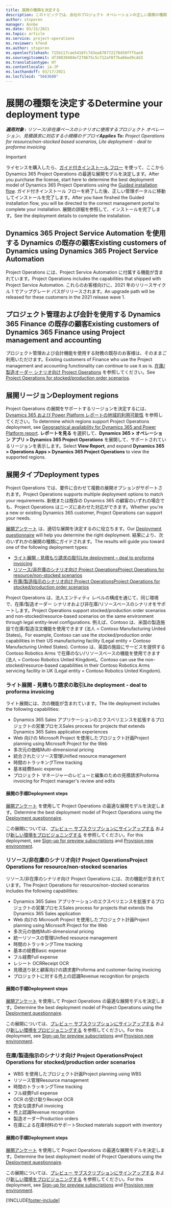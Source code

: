 ```yaml
---
title: 展開の種類を決定する
description: このトピックでは、会社のプロジェクト オペレーションの正しい展開の種類を決定するのに役立つ情報を提供します。
author: stsporen
manager: Annbe
ms.date: 03/15/2021
ms.topic: article
ms.service: project-operations
ms.reviewer: kfend
ms.author: stsporen
ms.openlocfilehash: 715b117cae5418fc743ea870772278450fff5ae9
ms.sourcegitcommit: df30839484ef278675c5c712af0f7ba66ed9cdd3
ms.translationtype: HT
ms.contentlocale: ja-JP
ms.lasthandoff: 03/17/2021
ms.locfileid: "5663600"
---
```

# <a name="determine-your-deployment-type"></a><span data-ttu-id="a850b-103">展開の種類を決定する</span><span class="sxs-lookup"><span data-stu-id="a850b-103">Determine your deployment type</span></span>

<span data-ttu-id="a850b-104">_**適用対象 :** リソース/非在庫ベースのシナリオに使用するプロジェクト オペレーション、見積請求に対応する小規模のデプロイ_</span><span class="sxs-lookup"><span data-stu-id="a850b-104">_**Applies To:** Project Operations for resource/non-stocked based scenarios, Lite deployment - deal to proforma invoicing_</span></span>

> [!IMPORTANT]
> <span data-ttu-id="a850b-105">ライセンスを購入したら、[ガイド付きインストール フロー](https://aka.ms/provisionprojectoperations) を使って、ここから Dynamics 365 Project Operations の最適な展開モデルを決定します。</span><span class="sxs-lookup"><span data-stu-id="a850b-105">After you purchase the license, start here to determine the best deployment model of Dynamics 365 Project Operations using the [Guided installation flow](https://aka.ms/provisionprojectoperations).</span></span>
> <span data-ttu-id="a850b-106">ガイド付きインストール フローを終了した後、正しい管理ポータルに移動してインストールを完了します。</span><span class="sxs-lookup"><span data-stu-id="a850b-106">After you have finshed the Guided installation flow, you will be directed to the correct management portal to complete your installation.</span></span> <span data-ttu-id="a850b-107">展開の詳細を参照して、インストールを完了します。</span><span class="sxs-lookup"><span data-stu-id="a850b-107">See the deployment details to complete the installation.</span></span>


## <a name="existing-customers-of-dynamics-using-dynamics-365-project-service-automation"></a><span data-ttu-id="a850b-108">Dynamics 365 Project Service Automation を使用する Dynamics の既存の顧客</span><span class="sxs-lookup"><span data-stu-id="a850b-108">Existing customers of Dynamics using Dynamics 365 Project Service Automation</span></span>
<span data-ttu-id="a850b-109">Project Operations には、Project Service Automation に付属する機能が含まれています。</span><span class="sxs-lookup"><span data-stu-id="a850b-109">Project Operations includes the capabilities that shipped with Project Service Automation.</span></span> <span data-ttu-id="a850b-110">これらのお客様向けに、2021 年のリリースサイクル 1 でアップグレード パスがリリースされます。</span><span class="sxs-lookup"><span data-stu-id="a850b-110">An upgrade path will be released for these customers in the 2021 release wave 1.</span></span>

## <a name="existing-customers-of-dynamics-365-finance-using-project-management-and-accounting"></a><span data-ttu-id="a850b-111">プロジェクト管理および会計を使用する Dynamics 365 Finance の既存の顧客</span><span class="sxs-lookup"><span data-stu-id="a850b-111">Existing customers of Dynamics 365 Finance using Project management and accounting</span></span> 

<span data-ttu-id="a850b-112">プロジェクト管理および会計機能を使用する財務の既存のお客様は、そのままご利用いただけます。</span><span class="sxs-lookup"><span data-stu-id="a850b-112">Existing customers of Finance who use the Project management and accounting functionality can continue to use it as is.</span></span> <span data-ttu-id="a850b-113">[在庫/製造オーダー シナリオ向け Project Operations](#pma) を参照してください。</span><span class="sxs-lookup"><span data-stu-id="a850b-113">See [Project Operations for stocked/production order scenarios](#pma).</span></span>


## <a name="deployment-regions"></a><span data-ttu-id="a850b-114">展開リージョン</span><span class="sxs-lookup"><span data-stu-id="a850b-114">Deployment regions</span></span>
<span data-ttu-id="a850b-115">Project Operations の展開をサポートするリージョンを決定するには、[Dynamics 365 および Power Platform レポートの地域的利用可能性](https://dynamics.microsoft.com/en-us/geographic-availability/) を参照してください。</span><span class="sxs-lookup"><span data-stu-id="a850b-115">To determine which regions support Project Operations deployment, see [Geographical availability for Dynamics 365 and Power Platform report](https://dynamics.microsoft.com/en-us/geographic-availability/).</span></span> <span data-ttu-id="a850b-116">**レポートを見る** を選択して、**Dynamics 365 > オペレーション アプリ > Dynamics 365 Project Operations** を展開して、サポートされているリージョンを表示します。</span><span class="sxs-lookup"><span data-stu-id="a850b-116">Select **View Report**, and expand **Dynamics 365 > Operations Apps > Dynamics 365 Project Operations** to view the supported regions.</span></span>

## <a name="deployment-types"></a><span data-ttu-id="a850b-117">展開タイプ</span><span class="sxs-lookup"><span data-stu-id="a850b-117">Deployment types</span></span>
<span data-ttu-id="a850b-118">Project Operations では、要件に合わせて複数の展開オプションがサポートされます。</span><span class="sxs-lookup"><span data-stu-id="a850b-118">Project Operations supports multiple deployment options to match your requirements.</span></span> <span data-ttu-id="a850b-119">新規または既存の Dynamics 365 の顧客のいずれの場合でも、Project Operations はニーズにあわせた対応ができます。</span><span class="sxs-lookup"><span data-stu-id="a850b-119">Whether you're a new or existing Dynamics 365 customer, Project Operations can support your needs.</span></span>

<span data-ttu-id="a850b-120">[展開アンケート](https://aka.ms/provisionprojectoperations) は、適切な展開を決定するのに役立ちます。</span><span class="sxs-lookup"><span data-stu-id="a850b-120">Our [Deployment questionnaire](https://aka.ms/provisionprojectoperations) will help you determine the right deployment.</span></span> <span data-ttu-id="a850b-121">結果により、次のいずれかの展開の種類にガイドされます。</span><span class="sxs-lookup"><span data-stu-id="a850b-121">The results will guide you toward one of the following deployment types:</span></span>

- [<span data-ttu-id="a850b-122">ライト展開 - 見積もり請求の取引</span><span class="sxs-lookup"><span data-stu-id="a850b-122">Lite deployment – deal to proforma invoicing</span></span>](#lite)
- [<span data-ttu-id="a850b-123">リソース/非在庫のシナリオ向け Project Operations</span><span class="sxs-lookup"><span data-stu-id="a850b-123">Project Operations for resource/non-stocked scenarios</span></span>](#integrated)
- [<span data-ttu-id="a850b-124">在庫/製造指示のシナリオ向け Project Operations</span><span class="sxs-lookup"><span data-stu-id="a850b-124">Project Operations for stocked/production order scenarios</span></span>](#pma)

<span data-ttu-id="a850b-125">Project Operations は、法人エンティティ レベルの構成を通じて、同じ環境で、在庫/製造オーダー シナリオおよび非在庫/リソースベースのシナリオをサポートします。</span><span class="sxs-lookup"><span data-stu-id="a850b-125">Project Operations support stocked/production order scenarios and non-stocked/resource-based scenarios on the same environment through legal entity-level configurations.</span></span> <span data-ttu-id="a850b-126">例えば、Contoso は、米国の製造施設で在庫/製造注文機能を使用できます (法人 = Contoso Manufacturing United States)。</span><span class="sxs-lookup"><span data-stu-id="a850b-126">For example, Contoso can use the stocked/production order capabilities in their US manufacturing facility (Legal entity = Contoso Manufacturing United States).</span></span> <span data-ttu-id="a850b-127">Contoso は、英国の施設にサービスを提供する Contoso Robotics Arms で在庫のない/リソースベースの機能を使用できます (法人 = Contoso Robotics United Kingdom)。</span><span class="sxs-lookup"><span data-stu-id="a850b-127">Contoso can use the non-stocked/resource-based capabilities in their Contoso Robotics Arms servicing facility in UK (Legal entity = Contoso Robotics United Kingdom).</span></span>

### <a name="lite-deployment---deal-to-proforma-invoicing"></a><a  name="lite"></a><span data-ttu-id="a850b-128">ライト展開 - 見積もり請求の取引</span><span class="sxs-lookup"><span data-stu-id="a850b-128">Lite deployment - deal to proforma invoicing</span></span>

<span data-ttu-id="a850b-129">ライト展開には、次の機能が含まれています。</span><span class="sxs-lookup"><span data-stu-id="a850b-129">The lite deployment includes the following capabilities:</span></span>

- <span data-ttu-id="a850b-130">Dynamics 365 Sales アプリケーションのエクスペリエンスを拡張するプロジェクトの営業プロセス</span><span class="sxs-lookup"><span data-stu-id="a850b-130">Sales process for projects that extends Dynamics 365 Sales application experiences</span></span>
- <span data-ttu-id="a850b-131">Web 向けの Microsoft Project を使用したプロジェクト計画</span><span class="sxs-lookup"><span data-stu-id="a850b-131">Project planning using Microsoft Project for the Web</span></span>
- <span data-ttu-id="a850b-132">多次元の価格</span><span class="sxs-lookup"><span data-stu-id="a850b-132">Multi-dimensional pricing</span></span>
- <span data-ttu-id="a850b-133">統合されたリソース管理</span><span class="sxs-lookup"><span data-stu-id="a850b-133">Unified resource management</span></span>
- <span data-ttu-id="a850b-134">時間のトラッキング</span><span class="sxs-lookup"><span data-stu-id="a850b-134">Time tracking</span></span>
- <span data-ttu-id="a850b-135">基本経費</span><span class="sxs-lookup"><span data-stu-id="a850b-135">Basic expense</span></span>
- <span data-ttu-id="a850b-136">プロジェクト マネージャーのレビューと編集のための見積請求</span><span class="sxs-lookup"><span data-stu-id="a850b-136">Proforma invoicing for Project manager's review and edits</span></span> 

#### <a name="deployment-steps"></a><span data-ttu-id="a850b-137">展開の手順</span><span class="sxs-lookup"><span data-stu-id="a850b-137">Deployment steps</span></span>
<span data-ttu-id="a850b-138">[展開アンケート](https://aka.ms/provisionprojectoperations) を使用して Project Operations の最適な展開モデルを決定します。</span><span class="sxs-lookup"><span data-stu-id="a850b-138">Determine the best deployment model of Project Operations using the [Deployment questionnaire](https://aka.ms/provisionprojectoperations).</span></span>

<span data-ttu-id="a850b-139">この展開については、[プレビュー サブスクリプションにサインアップする](lite-preview-subscription-sign-up.md) および[新しい環境をプロビジョニングする](lite-deployment.md) を参照してください。</span><span class="sxs-lookup"><span data-stu-id="a850b-139">For this deployment, see [Sign-up for preview subscriptions](lite-preview-subscription-sign-up.md) and [Provision new environment](lite-deployment.md).</span></span> 


### <a name="project-operations-for-resourcenon-stocked-scenarios"></a><a name="integrated"></a><span data-ttu-id="a850b-140">リソース/非在庫のシナリオ向け Project Operations</span><span class="sxs-lookup"><span data-stu-id="a850b-140">Project Operations for resource/non-stocked scenarios</span></span>
<span data-ttu-id="a850b-141">リソース/非在庫のシナリオ向け Project Operations には、次の機能が含まれています。</span><span class="sxs-lookup"><span data-stu-id="a850b-141">The Project Operations for resource/non-stocked scenarios includes the following capabilities:</span></span>
 
- <span data-ttu-id="a850b-142">Dynamics 365 Sales アプリケーションのエクスペリエンスを拡張するプロジェクトの営業プロセス</span><span class="sxs-lookup"><span data-stu-id="a850b-142">Sales process for projects that extends the Dynamics 365 Sales application</span></span>
- <span data-ttu-id="a850b-143">Web 向けの Microsoft Project を使用したプロジェクト計画</span><span class="sxs-lookup"><span data-stu-id="a850b-143">Project planning using Microsoft Project for the Web</span></span>
- <span data-ttu-id="a850b-144">多次元の価格</span><span class="sxs-lookup"><span data-stu-id="a850b-144">Multi-dimensional pricing</span></span>
- <span data-ttu-id="a850b-145">統一リソースの管理</span><span class="sxs-lookup"><span data-stu-id="a850b-145">Unified resource management</span></span>
- <span data-ttu-id="a850b-146">時間のトラッキング</span><span class="sxs-lookup"><span data-stu-id="a850b-146">Time tracking</span></span>
- <span data-ttu-id="a850b-147">基本の経費</span><span class="sxs-lookup"><span data-stu-id="a850b-147">Basic expense</span></span>
- <span data-ttu-id="a850b-148">フル経費</span><span class="sxs-lookup"><span data-stu-id="a850b-148">Full expense</span></span>
- <span data-ttu-id="a850b-149">レシート OCR</span><span class="sxs-lookup"><span data-stu-id="a850b-149">Receipt OCR</span></span>
- <span data-ttu-id="a850b-150">見積送り状と顧客向けの請求書</span><span class="sxs-lookup"><span data-stu-id="a850b-150">Proforma and customer-facing invoicing</span></span> 
- <span data-ttu-id="a850b-151">プロジェクトに対する売上の認識</span><span class="sxs-lookup"><span data-stu-id="a850b-151">Revenue recognition for projects</span></span>

#### <a name="deployment-steps"></a><span data-ttu-id="a850b-152">展開の手順</span><span class="sxs-lookup"><span data-stu-id="a850b-152">Deployment steps</span></span>
<span data-ttu-id="a850b-153">[展開アンケート](https://aka.ms/provisionprojectoperations) を使用して Project Operations の最適な展開モデルを決定します。</span><span class="sxs-lookup"><span data-stu-id="a850b-153">Determine the best deployment model of Project Operations using the [Deployment questionnaire](https://aka.ms/provisionprojectoperations).</span></span>

<span data-ttu-id="a850b-154">この展開については、[プレビュー サブスクリプションにサインアップする](resource-sign-up-preview-subscription.md) および[新しい環境をプロビジョニングする](resource-provision-new-environment.md) を参照してください。</span><span class="sxs-lookup"><span data-stu-id="a850b-154">For this deployment, see [Sign-up for preview subscriptions](resource-sign-up-preview-subscription.md) and [Provision new environment](resource-provision-new-environment.md).</span></span> 


### <a name="project-operations-for-stockedproduction-order-scenarios"></a><a name="pma"></a><span data-ttu-id="a850b-155">在庫/製造指示のシナリオ向け Project Operations</span><span class="sxs-lookup"><span data-stu-id="a850b-155">Project Operations for stocked/production order scenarios</span></span>

- <span data-ttu-id="a850b-156">WBS を使用したプロジェクト計画</span><span class="sxs-lookup"><span data-stu-id="a850b-156">Project planning using WBS</span></span>
- <span data-ttu-id="a850b-157">リソース管理</span><span class="sxs-lookup"><span data-stu-id="a850b-157">Resource management</span></span>
- <span data-ttu-id="a850b-158">時間のトラッキング</span><span class="sxs-lookup"><span data-stu-id="a850b-158">Time tracking</span></span>
- <span data-ttu-id="a850b-159">フル経費</span><span class="sxs-lookup"><span data-stu-id="a850b-159">Full expense</span></span>
- <span data-ttu-id="a850b-160">OCR の受け取り</span><span class="sxs-lookup"><span data-stu-id="a850b-160">Receipt OCR</span></span>
- <span data-ttu-id="a850b-161">完全な請求</span><span class="sxs-lookup"><span data-stu-id="a850b-161">Full invoicing</span></span>
- <span data-ttu-id="a850b-162">売上認識</span><span class="sxs-lookup"><span data-stu-id="a850b-162">Revenue recognition</span></span>
- <span data-ttu-id="a850b-163">製造オーダー</span><span class="sxs-lookup"><span data-stu-id="a850b-163">Production orders</span></span>
- <span data-ttu-id="a850b-164">在庫による在庫材料のサポート</span><span class="sxs-lookup"><span data-stu-id="a850b-164">Stocked materials support with inventory</span></span>

#### <a name="deployment-steps"></a><span data-ttu-id="a850b-165">展開の手順</span><span class="sxs-lookup"><span data-stu-id="a850b-165">Deployment steps</span></span>
<span data-ttu-id="a850b-166">[展開アンケート](https://aka.ms/provisionprojectoperations) を使用して Project Operations の最適な展開モデルを決定します。</span><span class="sxs-lookup"><span data-stu-id="a850b-166">Determine the best deployment model of Project Operations using the [Deployment questionnaire](https://aka.ms/provisionprojectoperations).</span></span>

<span data-ttu-id="a850b-167">この展開については、[プレビュー サブスクリプションにサインアップする](https://docs.microsoft.com/dynamics365/fin-ops-core/dev-itpro/dev-tools/sign-up-preview-subscription?toc=/dynamics365/finance/toc.json) および[新しい環境をプロビジョニングする](https://docs.microsoft.com/dynamics365/fin-ops-core/dev-itpro/deployment/deploy-demo-environment?toc=/dynamics365/finance/toc.json) を参照してください。</span><span class="sxs-lookup"><span data-stu-id="a850b-167">For this deployment, see [Sign-up for preview subscriptions](https://docs.microsoft.com/dynamics365/fin-ops-core/dev-itpro/dev-tools/sign-up-preview-subscription?toc=/dynamics365/finance/toc.json) and [Provision new environment](https://docs.microsoft.com/dynamics365/fin-ops-core/dev-itpro/deployment/deploy-demo-environment?toc=/dynamics365/finance/toc.json).</span></span> 



[!INCLUDE[footer-include](../includes/footer-banner.md)]
